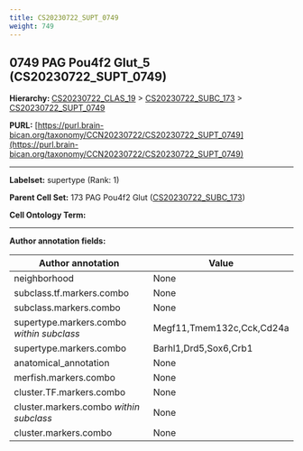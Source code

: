 ```yaml
---
title: CS20230722_SUPT_0749
weight: 749
---
```

## 0749 PAG Pou4f2 Glut_5 (CS20230722_SUPT_0749)
<b>Hierarchy: </b>
[CS20230722_CLAS_19](../CS20230722_CLAS_19) >
[CS20230722_SUBC_173](../CS20230722_SUBC_173) >
[CS20230722_SUPT_0749](../CS20230722_SUPT_0749)

**PURL:** [https://purl.brain-bican.org/taxonomy/CCN20230722/CS20230722_SUPT_0749](https://purl.brain-bican.org/taxonomy/CCN20230722/CS20230722_SUPT_0749)

---


**Labelset:** supertype (Rank: 1)

**Parent Cell Set:** 173 PAG Pou4f2 Glut ([CS20230722_SUBC_173](../CS20230722_SUBC_173))



**Cell Ontology Term:** 

[MARKER GENES.]: #


---

[TRANSFERRED ANNOTATIONS.]: #


[AUTHOR ANNOTATION FIELDS.]: #


**Author annotation fields:**

| Author annotation | Value |
|-------------------|-------|
|neighborhood|None|
|subclass.tf.markers.combo|None|
|subclass.markers.combo|None|
|supertype.markers.combo _within subclass_|Megf11,Tmem132c,Cck,Cd24a|
|supertype.markers.combo|Barhl1,Drd5,Sox6,Crb1|
|anatomical_annotation|None|
|merfish.markers.combo|None|
|cluster.TF.markers.combo|None|
|cluster.markers.combo _within subclass_|None|
|cluster.markers.combo|None|
